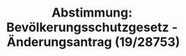 ---
abstimmung:
  abstimmung: 2
  bundestagssitzung: 223
  datum: 21. April 2021
  legislaturperiode: 19
categories:
- Todo
data:
- title: Abstimmungsergebnis 20210421_2-data.pdf
  url: /res/2021-btw/abstimmungsergebnisse/20210421_2-data.pdf
- title: Abstimmungsergebnis 20210421_2_xls-data.xlsx
  url: /res/2021-btw/abstimmungsergebnisse/20210421_2_xls-data.xlsx
- title: Abstimmungsergebnis 20210421_2_xls-data.csv
  url: /res/2021-btw/abstimmungsergebnisse/csv/20210421_2_xls-data.csv
documents:
- local: /res/2021-btw/drucksachen/28444.pdf
  title: Drucksache 19/28444
  url: https://dip21.bundestag.de/dip21/btd/19/284/1928444.pdf
- local: /res/2021-btw/drucksachen/28692.pdf
  title: Drucksache 19/28692
  url: https://dip21.bundestag.de/dip21/btd/19/286/1928692.pdf
- local: /res/2021-btw/drucksachen/28732.pdf
  title: Drucksache 19/28732
  url: https://dip21.bundestag.de/dip21/btd/19/287/1928732.pdf
- local: /res/2021-btw/drucksachen/28753.pdf
  title: Drucksache 19/28753
  url: https://dip21.bundestag.de/dip21/btd/19/287/1928753.pdf
ergebnis:
  AfD:
    enthaltung: 3
    gesamt: 88
    ja: 4
    nein: 76
    nichtabgegeben: 5
    ungueltig: 0
  Bündnis 90/Die Grünen:
    enthaltung: 55
    gesamt: 67
    ja: 1
    nein: 1
    nichtabgegeben: 10
    ungueltig: 0
  Die Linke:
    enthaltung: 1
    gesamt: 69
    ja: 61
    nein: 0
    nichtabgegeben: 7
    ungueltig: 0
  FDP:
    enthaltung: 0
    gesamt: 80
    ja: 78
    nein: 0
    nichtabgegeben: 2
    ungueltig: 0
  cdu/csu:
    enthaltung: 1
    gesamt: 245
    ja: 2
    nein: 229
    nichtabgegeben: 13
    ungueltig: 0
  file: 20210421_2_xls-data.xlsx
  fraktionslos:
    enthaltung: 1
    gesamt: 8
    ja: 2
    nein: 4
    nichtabgegeben: 1
    ungueltig: 0
  spd:
    enthaltung: 0
    gesamt: 152
    ja: 1
    nein: 140
    nichtabgegeben: 11
    ungueltig: 0
layout: abstimmung
links:
- title: Link zu bundestag.de
  url: https://www.bundestag.de/parlament/plenum/abstimmung/abstimmung?id=723
preview: 'Deutscher Bundestag


  223. Sitzung des Deutschen Bundestages

  am Mittwoch, 21. April 2021


  Endgültiges Ergebnis der Namentlichen Abstimmung Nr. 2


  Änderungsantrag der Abgeordnetnen Michael Theurer, Stephan Thomae, Grigorios

  Aggelidis, weiterer Abgeordneter und der Fraktion der FPD

  zu der zweiten Beratung des Gesetzentwurfs der Fraktionen der CDU/CSU und SPD

  - Drucksachen 19/28444, 19/28692, 19/28732, 19/28753 Entwurf eines Vierten Gesetzes
  zum Schutz der Bevölkerung bei einer epidemischen Lage

  von nationaler Tragweite'
tags:
- Todo
title: 'Abstimmung: Bevölkerungsschutzgesetz - Änderungsantrag (19/28753)'
---